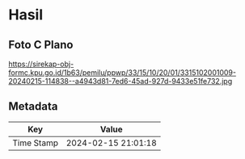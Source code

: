 # Hasil

## Foto C Plano

https://sirekap-obj-formc.kpu.go.id/1b63/pemilu/ppwp/33/15/10/20/01/3315102001009-20240215-114838--a4943d81-7ed6-45ad-927d-9433e51fe732.jpg


## Metadata

| Key        | Value               |
| ---------- | ------------------- |
| Time Stamp | 2024-02-15 21:01:18 |



